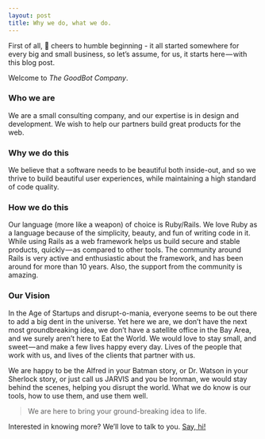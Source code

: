 ```yaml
---
layout: post
title: Why we do, what we do.
---
```


First of all, 🍻 cheers to humble beginning - it all started somewhere for every big and small business, so let’s assume, for us, it starts here — with this blog post.

Welcome to *The GoodBot Company*.

### Who we are
We are a small consulting company, and our expertise is in design and development. We wish to help our partners build great products for the web.

### Why we do this
We believe that a software needs to be beautiful both inside-out, and so we thrive to build beautiful user experiences, while maintaining a high standard of code quality.

### How we do this
Our language (more like a weapon) of choice is Ruby/Rails. We love Ruby as a language because of the simplicity, beauty, and fun of writing code in it. While using Rails as a web framework helps us build secure and stable products, quickly — as compared to other tools. The community around Rails is very active and enthusiastic about the framework, and has been around for more than 10 years. Also, the support from the community is amazing.

### Our Vision
In the Age of Startups and disrupt-o-mania, everyone seems to be out there to add a big dent in the universe. Yet here we are, we don’t have the next most groundbreaking idea, we don’t have a satellite office in the Bay Area, and we surely aren’t here to Eat the World. We would love to stay small, and sweet — and make a few lives happy every day. Lives of the people that work with us, and lives of the clients that partner with us.

We are happy to be the Alfred in your Batman story, or Dr. Watson in your Sherlock story, or just call us JARVIS and you be Ironman, we would stay behind the scenes, helping you disrupt the world. What we do know is our tools, how to use them, and use them well.

> We are here to bring your ground-breaking idea to life.

Interested in knowing more? We’ll love to talk to you. [Say, hi!](mailto:hello@goodbot.co?subject=Saying,%20Hi!)
